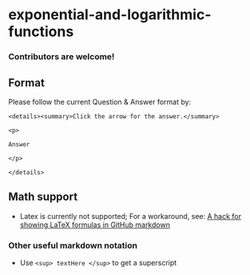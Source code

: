 # exponential-and-logarithmic-functions

### Contributors are welcome!

## Format
Please follow the current Question & Answer format by:

`<details><summary>Click the arrow for the answer.</summary>`

`<p>`

`Answer`

`</p>`

`</details>`

## Math support
- Latex is currently not supported; For a workaround, see: [A hack for showing LaTeX formulas in GitHub markdown](https://gist.github.com/a-rodin/fef3f543412d6e1ec5b6cf55bf197d7b)

### Other useful markdown notation
- Use `<sup> textHere </sup>` to get a superscript

